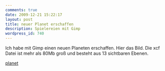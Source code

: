 ```yaml
---
comments: true
date: 2009-12-21 15:22:17
layout: post
title: neuer Planet erschaffen
description: Spielereien mit Gimp
wordpress_id: 740
---
```


Ich habe mit Gimp einen neuen Planeten erschaffen. Hier das Bild. Die xcf Datei ist mehr als 80Mb groß und besteht aus 13 sichtbaren Ebenen.

[planet](https://lh6.googleusercontent.com/-ElU3j6GDTvI/UR7LgGdb0JI/AAAAAAAABsI/Rg2aMJ2ZKds/s720/planet_ultrabig.png, 'Planet')
